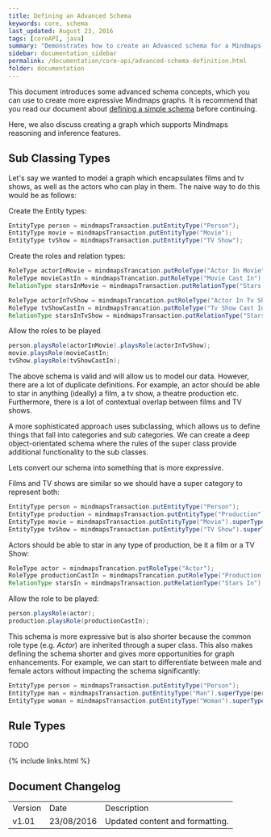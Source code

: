 ```yaml
---
title: Defining an Advanced Schema
keywords: core, schema
last_updated: August 23, 2016
tags: [coreAPI, java]
summary: "Demonstrates how to create an Advanced schema for a Mindmaps knowledge graph."
sidebar: documentation_sidebar
permalink: /documentation/core-api/advanced-schema-definition.html
folder: documentation
---
```



This document introduces some advanced schema concepts, which you can use to create more expressive Mindmaps graphs. It is recommend that you read our document about [defining a simple schema](simple-schema-definition) before continuing.

Here, we also discuss creating a graph which supports Mindmaps reasoning and inference features.

## Sub Classing Types

Let's say we wanted to model a graph which encapsulates films and tv shows, as well as the actors who can play in them.
The naive way to do this would be as follows:

Create the Entity types:

```java
EntityType person = mindmapsTransaction.putEntityType("Person");
EntityType movie = mindmapsTransaction.putEntityType("Movie");
EntityType tvShow = mindmapsTransaction.putEntityType("TV Show");
```

Create the roles and relation types:

```java
RoleType actorInMovie = mindmapsTrancation.putRoleType("Actor In Movie");
RoleType movieCastIn = mindmapsTrancation.putRoleType("Movie Cast In");
RelationType starsInMovie = mindmapsTransaction.putRelationType("Stars In Movie").hasRole(actorInMovie).hasRole(movieCastIn);

RoleType actorInTvShow = mindmapsTrancation.putRoleType("Actor In Tv Show");
RoleType tvShowCastIn = mindmapsTrancation.putRoleType("Tv Show Cast In");
RelationType starsInTvShow = mindmapsTransaction.putRelationType("Stars In Tv Show").hasRole(actorInTvShow).hasRole(tvShowCastIn);
```

Allow the roles to be played

```java
person.playsRole(actorInMovie).playsRole(actorInTvShow);
movie.playsRole(movieCastIn;
tvShow.playsRole(tvShowCastIn);
```

The above schema is valid and will allow us to model our data. However, there are a lot of duplicate definitions.
For example, an actor should be able to star in anything (ideally) a film, a tv show, a theatre production etc.  Furthermore, there is a lot of contextual overlap between films and TV shows.

A more sophisticated approach uses subclassing, which allows us to define things that fall into categories and sub categories.
We can create a deep object-orientated schema where the rules of the super class provide additional functionality to the sub classes.

Lets convert our schema into something that is more expressive.

Films and TV shows are similar so we should have a super category to represent both:

```java
EntityType person = mindmapsTransaction.putEntityType("Person");
EntityType production = mindmapsTransaction.putEntityType("Production");
EntityType movie = mindmapsTransaction.putEntityType("Movie").superType();
EntityType tvShow = mindmapsTransaction.putEntityType("TV Show").superType(production);
```

Actors should be able to star in any type of production, be it a film or a TV Show:

```java
RoleType actor = mindmapsTrancation.putRoleType("Actor");
RoleType productionCastIn = mindmapsTrancation.putRoleType("Production Cast In");
RelationType starsIn = mindmapsTransaction.putRelationType("Stars In").hasRole(actor).hasRole(productionCastIn);
```

Allow the role to be played:

```java
person.playsRole(actor);
production.playsRole(productionCastIn);
```

This schema is more expressive but is also shorter because the common role type (e.g. *Actor*) are inherited through a super class.
This also makes defining the schema shorter and gives more opportunities for graph enhancements.
For example, we can start to differentiate between male and female actors without impacting the schema significantly:

```java
EntityType person = mindmapsTransaction.putEntityType("Person");
EntityType man = mindmapsTransaction.putEntityType("Man").superType(person);
EntityType woman = mindmapsTransaction.putEntityType("Woman").superType();
```

## Rule Types

TODO

{% include links.html %}

## Document Changelog  

<table>
    <tr>
        <td>Version</td>
        <td>Date</td>
        <td>Description</td>        
    </tr>
    <tr>
        <td>v1.01</td>
        <td>23/08/2016</td>
        <td>Updated content and formatting.</td>        
    </tr>
    

</table>